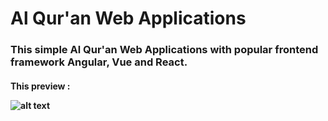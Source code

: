 <h1> Al Qur'an Web Applications

<h3> This simple Al Qur'an Web Applications with popular frontend framework Angular, Vue and React.
  
<h4> This preview :
<br>
  

![alt text](https://cdn.dribbble.com/users/1642651/screenshots/5602629/al-qur-an-mobile-web-application-with-angular-vue-214681.png)

